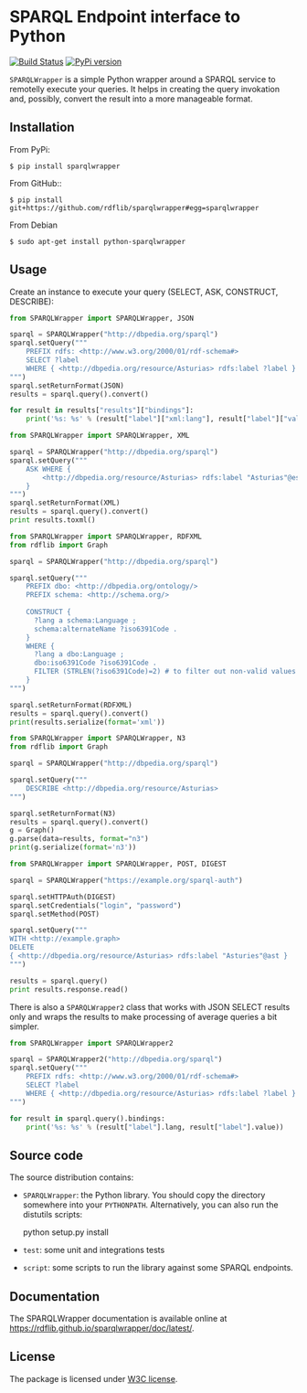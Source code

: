 # SPARQL Endpoint interface to Python

[![Build Status](https://secure.travis-ci.org/RDFLib/sparqlwrapper.svg?branch=master)](https://travis-ci.org/RDFLib/sparqlwrapper)
[![PyPi version](https://badge.fury.io/py/SPARQLWrapper.svg)](https://pypi.python.org/pypi/SPARQLWrapper)

`SPARQLWrapper` is a simple Python wrapper around a SPARQL service to remotelly execute your queries.
It helps in creating the query invokation and, possibly, convert the result into a more manageable format. 


## Installation

From PyPi:

    $ pip install sparqlwrapper


From GitHub::

    $ pip install git+https://github.com/rdflib/sparqlwrapper#egg=sparqlwrapper

From Debian

    $ sudo apt-get install python-sparqlwrapper

## Usage

Create an instance to execute your query (SELECT, ASK, CONSTRUCT, DESCRIBE):

```python
from SPARQLWrapper import SPARQLWrapper, JSON

sparql = SPARQLWrapper("http://dbpedia.org/sparql")
sparql.setQuery("""
    PREFIX rdfs: <http://www.w3.org/2000/01/rdf-schema#>
    SELECT ?label
    WHERE { <http://dbpedia.org/resource/Asturias> rdfs:label ?label }
""")
sparql.setReturnFormat(JSON)
results = sparql.query().convert()

for result in results["results"]["bindings"]:
    print('%s: %s' % (result["label"]["xml:lang"], result["label"]["value"]))
```

```python
from SPARQLWrapper import SPARQLWrapper, XML

sparql = SPARQLWrapper("http://dbpedia.org/sparql")
sparql.setQuery("""
    ASK WHERE { 
        <http://dbpedia.org/resource/Asturias> rdfs:label "Asturias"@es
    }    
""")
sparql.setReturnFormat(XML)
results = sparql.query().convert()
print results.toxml()
```

```python
from SPARQLWrapper import SPARQLWrapper, RDFXML
from rdflib import Graph

sparql = SPARQLWrapper("http://dbpedia.org/sparql")

sparql.setQuery("""
    PREFIX dbo: <http://dbpedia.org/ontology/>
    PREFIX schema: <http://schema.org/>
    
    CONSTRUCT {
      ?lang a schema:Language ;
      schema:alternateName ?iso6391Code . 
    }
    WHERE {
      ?lang a dbo:Language ;
      dbo:iso6391Code ?iso6391Code .
      FILTER (STRLEN(?iso6391Code)=2) # to filter out non-valid values
    }
""")

sparql.setReturnFormat(RDFXML)
results = sparql.query().convert()
print(results.serialize(format='xml'))
```

```python
from SPARQLWrapper import SPARQLWrapper, N3
from rdflib import Graph

sparql = SPARQLWrapper("http://dbpedia.org/sparql")

sparql.setQuery("""
    DESCRIBE <http://dbpedia.org/resource/Asturias>
""")

sparql.setReturnFormat(N3)
results = sparql.query().convert()
g = Graph()
g.parse(data=results, format="n3")
print(g.serialize(format='n3'))
```

```python
from SPARQLWrapper import SPARQLWrapper, POST, DIGEST

sparql = SPARQLWrapper("https://example.org/sparql-auth")

sparql.setHTTPAuth(DIGEST)
sparql.setCredentials("login", "password")
sparql.setMethod(POST)

sparql.setQuery("""
WITH <http://example.graph>
DELETE
{ <http://dbpedia.org/resource/Asturias> rdfs:label "Asturies"@ast }
""")

results = sparql.query()
print results.response.read()
```

There is also a `SPARQLWrapper2` class that works with JSON SELECT results only and wraps the results to make processing of average queries a bit simpler.

```python
from SPARQLWrapper import SPARQLWrapper2

sparql = SPARQLWrapper2("http://dbpedia.org/sparql")
sparql.setQuery("""
    PREFIX rdfs: <http://www.w3.org/2000/01/rdf-schema#>
    SELECT ?label
    WHERE { <http://dbpedia.org/resource/Asturias> rdfs:label ?label }
""")

for result in sparql.query().bindings:
    print('%s: %s' % (result["label"].lang, result["label"].value))
```

## Source code

The source distribution contains:

* `SPARQLWrapper`: the Python library. You should copy the directory somewhere into your `PYTHONPATH`. Alternatively, you can also run the distutils scripts:

    python setup.py install

* `test`: some unit and integrations tests
  
* `script`: some scripts to run the library against some SPARQL endpoints.

## Documentation

The SPARQLWrapper documentation is available online at https://rdflib.github.io/sparqlwrapper/doc/latest/.

## License

The package is licensed under [W3C license](https://www.w3.org/Consortium/Legal/2015/copyright-software-and-document).

